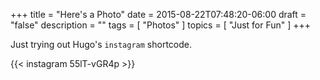 +++
title = "Here's a Photo"
date = 2015-08-22T07:48:20-06:00
draft = "false"
description = ""
tags = [ "Photos" ]
topics = [ "Just for Fun" ]
+++

Just trying out Hugo's `instagram` shortcode.

{{< instagram 55lT-vGR4p >}}